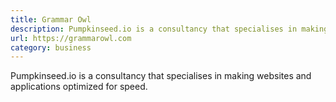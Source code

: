 ```yaml
---
title: Grammar Owl
description: Pumpkinseed.io is a consultancy that specialises in making websites and applications optimized for speed.
url: https://grammarowl.com
category: business
---
```


Pumpkinseed.io is a consultancy that specialises in making websites and applications optimized for speed.
